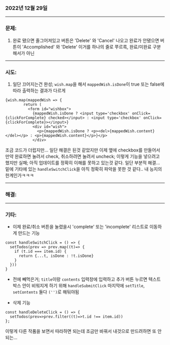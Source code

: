 ### 2022년 12월 29일

---

### **문제:**
1. 완료 됐으면 줄그어져있고 버튼은 'Delete' 와 'Cancel' 나오고 완료가 안됐으면 버튼이 'Accomplished' 와 'Delete' 이거를 하나의 줄로 쭈르륵, 완료/미완료 구분해서가 아닌

---

### **시도:**
1. 일단 끄어지는건 완성; `wish.map`을 해서 `mappedWish.isDone`이 true 또는 false에 따라 출력하는 결과가 다르게
```
{wish.map(mappedWish => {
        return (
          <form id="wishbox">
            {mappedWish.isDone ? <input type='checkbox' onClick={clickForComplete} checked></input> : <input type='checkbox' onClick={clickForComplete}></input>}
            <div id="wish">
              <p>{mappedWish.isDone ? <p><del>{mappedWish.content}</del></p> : <p>{mappedWish.content}</p>}</p>
            </div>
```
조금 코드가 더럽지만... 일단 해결은 된것 같았지만 이제 옆에 checkbox를 만들어서 만약 완료하면 눌려서 check, 취소하려면 눌려서 uncheck; 이렇게 기능을 넣으려고 했지만 실패; 아직 업데이트를 정확히 이해를 못하고 있는것 같다.
일단 부분적 해결... 밑에 기타에 있는 `handleSwitchClick`을 아직 정확히 파악을 못한 것 같다.. 내 능지의 한계인가ㅋㅋㅋ


---

### **해결:**

---

### **기타:**
- 이제 완료/취소 버튼을 눌렸을시 'complete' 또는 'incomplete' 리스트로 이동하게 만드는 기능
```
const handleSwitchClick = () => {
  setTodos(prev => prev.map((t)=> {
    if (t.id === item.id) {
      return {...t, isDone : !t.isDone}
    }
  }))
}
```

- 전에 빼먹은거; `title`이랑 `contents` 입력창에 입력하고 추가 버튼 누르면 텍스트박스 안이 비워지게 하기 위해 `handleSubmitClick` 마지막에 `setTitle`, `setContents` 둘다 `('')`로 해둬야됨

- 삭제 기능
```
const handleDeleteClick = () => {
  setTodos(prev=>prev.filter((t)=>t.id !== item.id))
};
```
이렇게 다른 작품을 보면서 따라하면 되는데 조금만 바꿔서 내것으로 만드려하면 또 안되는...

